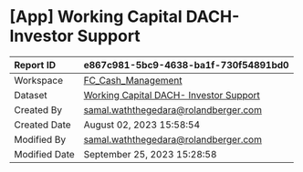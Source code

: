 



# [App] Working Capital DACH- Investor Support

|Report ID|e867c981-5bc9-4638-ba1f-730f54891bd0|
| :--- | :--- |
|Workspace|[FC_Cash_Management](../Workspaces/FC_Cash_Management.md)|
|Dataset|[Working Capital DACH- Investor Support](../Datasets/Working-Capital-DACH--Investor-Support.md)|
|Created By|samal.waththegedara@rolandberger.com|
|Created Date|August 02, 2023 15:58:54|
|Modified By|samal.waththegedara@rolandberger.com|
|Modified Date|September 25, 2023 15:28:58|
